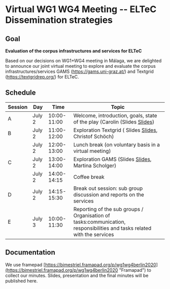 # Virtual WG1 WG4 Meeting -- ELTeC Dissemination strategies

## Goal

**Evaluation of the corpus infrastructures and services for ELTeC**

Based on our decisions on WG1+WG4 meeting in Málaga, 
we are delighted to announce our joint virtual meeting to explore and evaluate 
the corpus infrastructures/services GAMS (https://gams.uni-graz.at/) 
and Textgrid (https://textgridrep.org/) for ELTeC.

## Schedule
|     Session    |     Day       |     Time           |     Topic                                                                                                                     |
|----------------|---------------|--------------------|-------------------------------------------------------------------------------------------------------------------------------|
|     A          |     July 2    |     10:00-11:00    |     Welcome, introduction, goals, state of the play (Carolin (Slides [Slides](https://github.com/distantreading/WG1/blob/master/BerlinMeeting2020/COSTDistantReading-WG1WG4Berlin2020.pdf))                                                                      |
|     B          |     July 2    |     11:00-12:00    |     Exploration Textgrid ( Slides [Slides](https://distantreading.github.io/eltec2tgrep/#/), Christof Schöch)                                                                                    |
|                |     July 2    |     12:00-13:00    |     Lunch break (on voluntary basis in a virtual   meeting)                                                                   |
|     C          |     July 2    |     13:00-14:00    |     Exploration GAMS (Slides [Slides](https://tinyurl.com/gams-cost-berlin), Martina Scholger)                                                                                       |
|                |     July 2    |     14:00-14:15    |     Coffee break                                                                                                              |
|     D          |     July 2    |     14:15-15:30    |     Break out session: sub group discussion and reports   on the services                                                     |
|     E          |     July 3    |     10:00-11:30    |     Reporting of the sub groups / Organisation of tasks:communication, responsibilities and tasks related with the services   |

## Documentation

We use framepad 
[https://bimestriel.framapad.org/p/wg1wg4berlin2020](https://bimestriel.framapad.org/p/wg1wg4berlin2020 "Framapad") 
to collect our minutes. 
Slides, presentation and the final minutes will be published here. 
